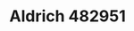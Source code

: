 # Aldrich 482951
<a name="material" />
<script type="application/ld+json">

  {
    "@context": "https://schema.org/",
    "@type": "ChemicalSubstance",
    "http://purl.org/dc/terms/conformsTo":
      {
        "@type": "CreativeWork",
        "@id": "https://bioschemas.org/profiles/ChemicalSubstance/0.4-RELEASE/"
      },
    "@id": "https://egonw.github.io/nanowiki/nanowiki415.html#material",
    "name": "Aldrich 482951",
    "sameAs: "http://127.0.0.1/mediawiki/index.php/Special:URIResolver/Aldrich_482951"
  }
</script>

